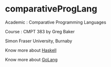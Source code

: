 # comparativeProgLang
Academic : Comparative Programming Languages

Course : CMPT 383 by Greg Baker

Simon Fraser University, Burnaby

Know more about [Haskell](https://www.haskell.org/)

Know more about [GoLang](https://golang.org/)
